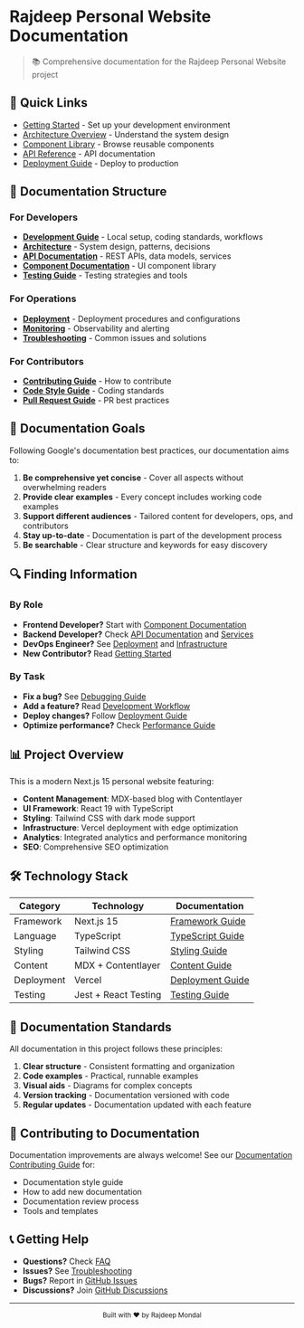 # Rajdeep Personal Website Documentation

> 📚 Comprehensive documentation for the Rajdeep Personal Website project

## 🚀 Quick Links

- [Getting Started](./development/getting-started.md) - Set up your development environment
- [Architecture Overview](./architecture/overview.md) - Understand the system design
- [Component Library](./components/README.md) - Browse reusable components
- [API Reference](./api/README.md) - API documentation
- [Deployment Guide](./deployment/README.md) - Deploy to production

## 📖 Documentation Structure

### For Developers

- **[Development Guide](./development/)** - Local setup, coding standards, workflows
- **[Architecture](./architecture/)** - System design, patterns, decisions
- **[API Documentation](./api/)** - REST APIs, data models, services
- **[Component Documentation](./components/)** - UI component library
- **[Testing Guide](./development/testing.md)** - Testing strategies and tools

### For Operations

- **[Deployment](./deployment/)** - Deployment procedures and configurations
- **[Monitoring](./deployment/monitoring.md)** - Observability and alerting
- **[Troubleshooting](./guides/troubleshooting.md)** - Common issues and solutions

### For Contributors

- **[Contributing Guide](./contributing/CONTRIBUTING.md)** - How to contribute
- **[Code Style Guide](./contributing/code-style.md)** - Coding standards
- **[Pull Request Guide](./contributing/pull-requests.md)** - PR best practices

## 🎯 Documentation Goals

Following Google's documentation best practices, our documentation aims to:

1. **Be comprehensive yet concise** - Cover all aspects without overwhelming readers
2. **Provide clear examples** - Every concept includes working code examples
3. **Support different audiences** - Tailored content for developers, ops, and contributors
4. **Stay up-to-date** - Documentation is part of the development process
5. **Be searchable** - Clear structure and keywords for easy discovery

## 🔍 Finding Information

### By Role

- **Frontend Developer?** Start with [Component Documentation](./components/)
- **Backend Developer?** Check [API Documentation](./api/) and [Services](./architecture/services.md)
- **DevOps Engineer?** See [Deployment](./deployment/) and [Infrastructure](./deployment/infrastructure.md)
- **New Contributor?** Read [Getting Started](./development/getting-started.md)

### By Task

- **Fix a bug?** See [Debugging Guide](./guides/debugging.md)
- **Add a feature?** Read [Development Workflow](./development/workflow.md)
- **Deploy changes?** Follow [Deployment Guide](./deployment/procedures.md)
- **Optimize performance?** Check [Performance Guide](./guides/performance.md)

## 📊 Project Overview

This is a modern Next.js 15 personal website featuring:

- **Content Management**: MDX-based blog with Contentlayer
- **UI Framework**: React 19 with TypeScript
- **Styling**: Tailwind CSS with dark mode support
- **Infrastructure**: Vercel deployment with edge optimization
- **Analytics**: Integrated analytics and performance monitoring
- **SEO**: Comprehensive SEO optimization

## 🛠️ Technology Stack

| Category   | Technology           | Documentation                                   |
| ---------- | -------------------- | ----------------------------------------------- |
| Framework  | Next.js 15           | [Framework Guide](./architecture/nextjs.md)     |
| Language   | TypeScript           | [TypeScript Guide](./development/typescript.md) |
| Styling    | Tailwind CSS         | [Styling Guide](./development/styling.md)       |
| Content    | MDX + Contentlayer   | [Content Guide](./guides/content-management.md) |
| Deployment | Vercel               | [Deployment Guide](./deployment/vercel.md)      |
| Testing    | Jest + React Testing | [Testing Guide](./development/testing.md)       |

## 📝 Documentation Standards

All documentation in this project follows these principles:

1. **Clear structure** - Consistent formatting and organization
2. **Code examples** - Practical, runnable examples
3. **Visual aids** - Diagrams for complex concepts
4. **Version tracking** - Documentation versioned with code
5. **Regular updates** - Documentation updated with each feature

## 🤝 Contributing to Documentation

Documentation improvements are always welcome! See our [Documentation Contributing Guide](./contributing/documentation.md) for:

- Documentation style guide
- How to add new documentation
- Documentation review process
- Tools and templates

## 📞 Getting Help

- **Questions?** Check [FAQ](./guides/faq.md)
- **Issues?** See [Troubleshooting](./guides/troubleshooting.md)
- **Bugs?** Report in [GitHub Issues](https://github.com/rajdeepmondaldotcom/rajdeep-personal-website/issues)
- **Discussions?** Join [GitHub Discussions](https://github.com/rajdeepmondaldotcom/rajdeep-personal-website/discussions)

---

<div align="center">
  <sub>Built with ❤️ by Rajdeep Mondal</sub>
</div>
